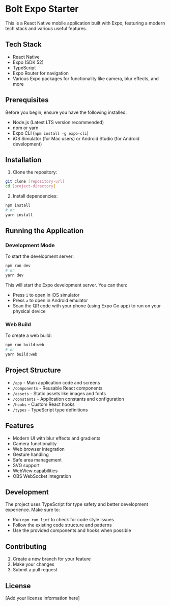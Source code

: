 # Bolt Expo Starter

This is a React Native mobile application built with Expo, featuring a modern tech stack and various useful features.

## Tech Stack

- React Native
- Expo (SDK 52)
- TypeScript
- Expo Router for navigation
- Various Expo packages for functionality like camera, blur effects, and more

## Prerequisites

Before you begin, ensure you have the following installed:
- Node.js (Latest LTS version recommended)
- npm or yarn
- Expo CLI (`npm install -g expo-cli`)
- iOS Simulator (for Mac users) or Android Studio (for Android development)

## Installation

1. Clone the repository:
```bash
git clone [repository-url]
cd [project-directory]
```

2. Install dependencies:
```bash
npm install
# or
yarn install
```

## Running the Application

### Development Mode

To start the development server:

```bash
npm run dev
# or
yarn dev
```

This will start the Expo development server. You can then:
- Press `i` to open in iOS simulator
- Press `a` to open in Android emulator
- Scan the QR code with your phone (using Expo Go app) to run on your physical device

### Web Build

To create a web build:

```bash
npm run build:web
# or
yarn build:web
```

## Project Structure

- `/app` - Main application code and screens
- `/components` - Reusable React components
- `/assets` - Static assets like images and fonts
- `/constants` - Application constants and configuration
- `/hooks` - Custom React hooks
- `/types` - TypeScript type definitions

## Features

- Modern UI with blur effects and gradients
- Camera functionality
- Web browser integration
- Gesture handling
- Safe area management
- SVG support
- WebView capabilities
- OBS WebSocket integration

## Development

The project uses TypeScript for type safety and better development experience. Make sure to:
- Run `npm run lint` to check for code style issues
- Follow the existing code structure and patterns
- Use the provided components and hooks when possible

## Contributing

1. Create a new branch for your feature
2. Make your changes
3. Submit a pull request

## License

[Add your license information here] 